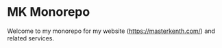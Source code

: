 # MK Monorepo
Welcome to my monorepo for my website (https://masterkenth.com/) and related services.
